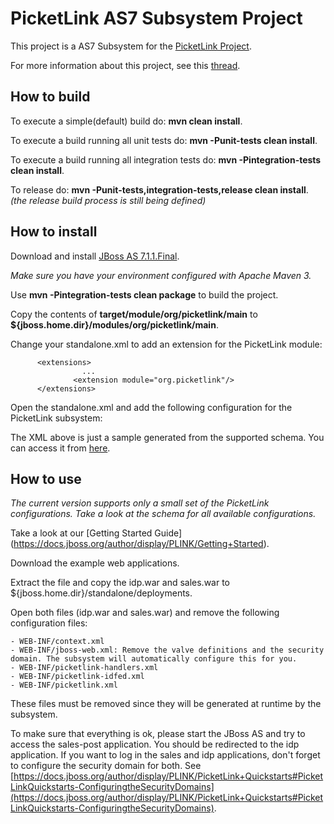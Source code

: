 # PicketLink AS7 Subsystem Project #
 
This project is a AS7 Subsystem for the [PicketLink Project](http://www.jboss.org/picketlink "PicketLink Project").

For more information about this project, see this [thread](https://community.jboss.org/thread/196424 "PicketLink Subsystem Discussion Thread"). 

## How to build ##

To execute a simple(default) build do: **mvn clean install**.

To execute a build running all unit tests do: **mvn -Punit-tests clean install**. 

To execute a build running all integration tests do: **mvn -Pintegration-tests clean install**. 

To release do:  **mvn -Punit-tests,integration-tests,release clean install**. *(the release build process is still being defined)*

## How to install ##

Download and install [JBoss AS 7.1.1.Final](http://www.jboss.org/jbossas/downloads/ "JBoss AS7 Downloads").

*Make sure you have your environment configured with Apache Maven 3.*

Use **mvn -Pintegration-tests clean package** to build the project.

Copy the contents of **target/module/org/picketlink/main** to **${jboss.home.dir}/modules/org/picketlink/main**.

Change your standalone.xml to add an extension for the PicketLink module:

          <extensions>
                    ...
                  <extension module="org.picketlink"/>
          </extensions>

Open the standalone.xml and add the following configuration for the PicketLink subsystem: 

<federation alias="federation-without-signatures">
		<saml token-timeout="4000" clock-skew="0" />
		<identity-provider alias="idp.war" security-domain="idp" supportsSignatures="false" url="http://localhost:8080/idp/">
			<trust>
				<trust-domain name="localhost" />
			</trust>
		</identity-provider>
		<service-providers>
			<service-provider alias="sales-post.war"
				post-binding="false" security-domain="sp"
				url="http://localhost:8080/sales-post/" supportsSignatures="false" />
		</service-providers>
</federation>

The XML above is just a sample generated from the supported schema. You can access it from [here](https://github.com/picketlink/as-subsystem/blob/master/src/main/resources/schema/picketlink-subsystem.xsd).

## How to use ##
 
*The current version supports only a small set of the PicketLink configurations. Take a look at the schema for all available configurations.*
 
Take a look at our [Getting Started Guide] (https://docs.jboss.org/author/display/PLINK/Getting+Started).

Download the example web applications.

Extract the file and copy the idp.war and sales.war to ${jboss.home.dir}/standalone/deployments.

Open both files (idp.war and sales.war) and remove the following configuration files:

	- WEB-INF/context.xml
	- WEB-INF/jboss-web.xml: Remove the valve definitions and the security domain. The subsystem will automatically configure this for you.
	- WEB-INF/picketlink-handlers.xml
	- WEB-INF/picketlink-idfed.xml
	- WEB-INF/picketlink.xml

These files must be removed since they will be generated at runtime by the subsystem.

To make sure that everything is ok, please start the JBoss AS and try to access the sales-post application. You should be redirected to the idp application. If you want to log in the sales and idp applications, don't forget to configure the security domain for both. See [https://docs.jboss.org/author/display/PLINK/PicketLink+Quickstarts#PicketLinkQuickstarts-ConfiguringtheSecurityDomains](https://docs.jboss.org/author/display/PLINK/PicketLink+Quickstarts#PicketLinkQuickstarts-ConfiguringtheSecurityDomains).
